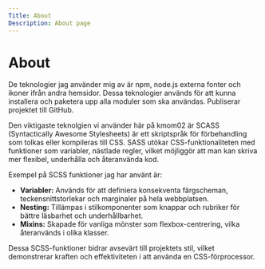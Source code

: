 ```yaml
---
Title: About
Description: About page
---
```


About
==================

De teknologier jag använder mig av är npm, node.js externa fonter och ikoner ifrån andra hemsidor. Dessa teknologier används för att kunna installera och paketera upp alla moduler som ska användas. Publiserar projektet till GitHub. 

Den viktigaste teknolgien vi använder här på kmom02 är SCASS (Syntactically Awesome Stylesheets) är ett skriptspråk för förbehandling som tolkas eller kompileras till CSS. SASS utökar CSS-funktionaliteten med funktioner som variabler, nästlade regler, vilket möjliggör att man kan skriva mer flexibel, underhålla och återanvända kod.

Exempel på SCSS funktioner jag har använt är:
- **Variabler:** Används för att definiera konsekventa färgscheman, teckensnittstorlekar och marginaler på hela webbplatsen.
- **Nesting:** Tillämpas i stilkomponenter som knappar och rubriker för bättre läsbarhet och underhållbarhet.
- **Mixins:** Skapade för vanliga mönster som flexbox-centrering, vilka återanvänds i olika klasser.

Dessa SCSS-funktioner bidrar avsevärt till projektets stil, vilket demonstrerar kraften och effektiviteten i att använda en CSS-förprocessor.
